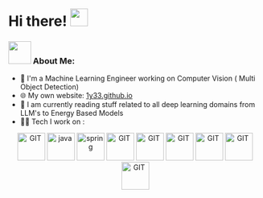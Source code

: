 # Hi there! <img src="https://github.com/TheDudeThatCode/TheDudeThatCode/blob/master/Assets/Hi.gif" width="35" />
### <img src="https://github.com/TheDudeThatCode/TheDudeThatCode/blob/master/Assets/Developer.gif" width="45" /> About Me:
- 🏦 I'm a Machine Learning Engineer working on Computer Vision ( Multi Object Detection)
- 🌐 My own website: [1y33.github.io](https://1y33.github.io/)
- 📖 I am currently reading stuff related to all deep learning domains from LLM's to Energy Based Models
- 🧑‍💻 Tech I work on :
<p align="center">
      <img src="https://www.vectorlogo.zone/logos/pytorch/pytorch-icon.svg" alt="GIT" width="55" height="55"/> 
      <img src="https://www.vectorlogo.zone/logos/python/python-icon.svg" alt="java" width="55" height="55"/> 
      <img src="https://www.vectorlogo.zone/logos/sveltetechnology/sveltetechnology-icon.svg" alt="spring" width="55" height="55"/>
      <img src="https://www.vectorlogo.zone/logos/git-scm/git-scm-icon.svg" alt="GIT" width="55" height="55"/> 
      <img src="https://www.svgrepo.com/show/373528/cpp3.svg" alt="GIT" width="55" height="55"/> 
      <img src="https://www.svgrepo.com/show/373484/c3.svg" alt="GIT" width="55" height="55"/> 
      <img src="https://www.svgrepo.com/show/452228/html-5.svg" alt="GIT" width="55" height="55"/> 
      <img src="https://www.svgrepo.com/show/452185/css-3.svg" alt="GIT" width="55" height="55"/> 
      <img src="https://www.svgrepo.com/show/349419/javascript.svg" alt="GIT" width="55" height="55"/> 


</p>


<!---
1y33/1y33 is a ✨ special ✨ repository because its `README.md` (this file) appears on your GitHub profile.
You can click the Preview link to take a look at your changes.
--->
